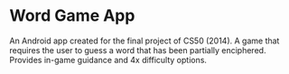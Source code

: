 # Word Game App

An Android app created for the final project of CS50 (2014). A game that requires the user to guess a word that has been partially enciphered. Provides in-game guidance and 4x difficulty options.
